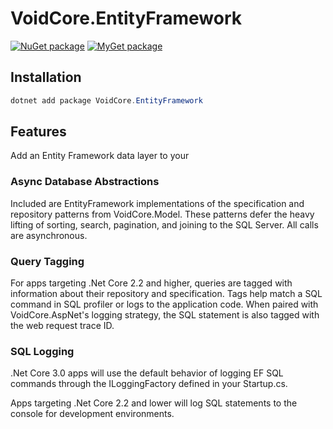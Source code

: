 # VoidCore.EntityFramework

[![NuGet package](https://img.shields.io/nuget/v/VoidCore.EntityFramework.svg?style=flat-square)](https://www.nuget.org/packages/VoidCore.EntityFramework/)
[![MyGet package](https://img.shields.io/myget/voidcoredev/vpre/VoidCore.EntityFramework.svg?label=myget&style=flat-square)](https://www.myget.org/feed/voidcoredev/package/nuget/VoidCore.EntityFramework)

## Installation

```powerShell
dotnet add package VoidCore.EntityFramework
```

## Features

Add an Entity Framework data layer to your

### Async Database Abstractions

Included are EntityFramework implementations of the specification and repository patterns from VoidCore.Model. These patterns defer the heavy lifting of sorting, search, pagination, and joining to the SQL Server. All calls are asynchronous.

### Query Tagging

For apps targeting .Net Core 2.2 and higher, queries are tagged with information about their repository and specification. Tags help match a SQL command in SQL profiler or logs to the application code. When paired with VoidCore.AspNet's logging strategy, the SQL statement is also tagged with the web request trace ID.

### SQL Logging

.Net Core 3.0 apps will use the default behavior of logging EF SQL commands through the ILoggingFactory defined in your Startup.cs.

Apps targeting .Net Core 2.2 and lower will log SQL statements to the console for development environments.
